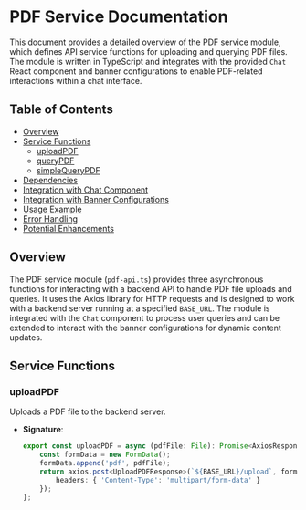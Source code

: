 # PDF Service Documentation

This document provides a detailed overview of the PDF service module, which defines API service functions for uploading and querying PDF files. The module is written in TypeScript and integrates with the provided `Chat` React component and banner configurations to enable PDF-related interactions within a chat interface.

## Table of Contents
- [Overview](#overview)
- [Service Functions](#service-functions)
  - [uploadPDF](#uploadpdf)
  - [queryPDF](#querypdf)
  - [simpleQueryPDF](#simplequerypdf)
- [Dependencies](#dependencies)
- [Integration with Chat Component](#integration-with-chat-component)
- [Integration with Banner Configurations](#integration-with-banner-configurations)
- [Usage Example](#usage-example)
- [Error Handling](#error-handling)
- [Potential Enhancements](#potential-enhancements)

## Overview
The PDF service module (`pdf-api.ts`) provides three asynchronous functions for interacting with a backend API to handle PDF file uploads and queries. It uses the Axios library for HTTP requests and is designed to work with a backend server running at a specified `BASE_URL`. The module is integrated with the `Chat` component to process user queries and can be extended to interact with the banner configurations for dynamic content updates.

## Service Functions

### uploadPDF
Uploads a PDF file to the backend server.

- **Signature**:
  ```typescript
  export const uploadPDF = async (pdfFile: File): Promise<AxiosResponse<UploadPDFResponse>> => {
      const formData = new FormData();
      formData.append('pdf', pdfFile);
      return axios.post<UploadPDFResponse>(`${BASE_URL}/upload`, formData, {
          headers: { 'Content-Type': 'multipart/form-data' }
      });
  };